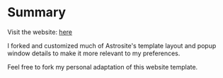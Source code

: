 # Summary

Visit the website: [here](https://alesiokanani.github.io)

I forked and customized much of Astrosite's template layout and popup window details to make it more relevant to my preferences.

Feel free to fork my personal adaptation of this website template.
